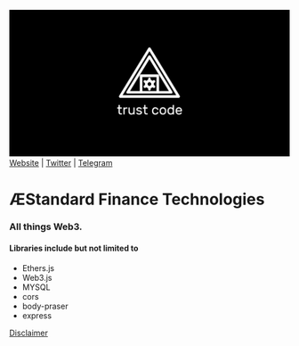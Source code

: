 ![GitHub Logo](/bannermeta_b.png)
[Website](https://aestandard.finance) | [Twitter](https://twitter.com/aestandardfi) | [Telegram](https://t.me/aestandard)

# ÆStandard Finance Technologies

### All things Web3.

#### Libraries include but not limited to
* Ethers.js
* Web3.js
* MYSQL
* cors
* body-praser
* express

[Disclaimer](https://github.com/aestandard/aestandard.pools/blob/main/Disclaimer.md)
